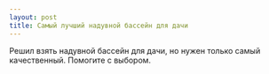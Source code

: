 ```yaml
---
layout: post 
title: Самый лучший надувной бассейн для дачи 
--- 
```

Решил взять надувной бассейн для дачи, но нужен только самый качественный. Помогите с выбором.
